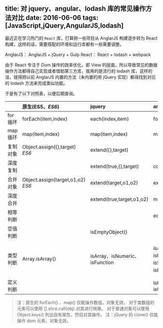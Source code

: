title: 对 jquery、angular、lodash 库的常见操作方法对比
date: 2016-06-06
tags: [JavaScript,jQuery,AngularJS,lodash]
---
最近正在学习热门的 `React` 库，打算把一些项目从 AnglarJS 构建逐步转为 React 构建，这样的话，需要搭配的环境和运行库都有一些需要调整。

AnglarJS： AnglarJS + jQuery + Gulp
React：    React + lodash + webpack

由于 React 专注于 Dom 操作的效率优化，即 View 的层面，所以导致常见的数据操作方法都得自己实现或者借助第三方库，我用的是流行的 lodash 库，这样的话，就得把以前 AnglarJS 内置的方法（未内置的用 jQuery 实现）都得找到对应的 lodash 方法来完成类似功能。

于是有了以下对照表，以便后期查询。


|          | 原生(ES5、*ES6*)   | jquery                   | angular                | lodash                |
| -------- | :----- | :-----                   | :-----                 | :-----                |
| for 循环 | forEach(item,index)  | each(index,item)         | forEach(item,index)    | forEach(item,index)   |
| map 循环 | map(item,index)      | map(item,index)          | map(item,index)        | map(item,index)       |
| 复制对象  | Object.assign({},target) *ES6*  | extend({},target)  |                        | clone()               |
| 深度复制  |                         | extend(true,{},target)   | copy()                 | cloneDeep()           |
| 合并对象  | Object.assign(target,o1,o2) *ES6* | extend(target,o1,o2)  | extend(target,o1,o2)  | assign(target,o1,o2)  |
| 深度合并  | | extend(true,target,o1,o2) | merge(target,o1,o2)   | merge(target,o1,o2)   |
| 相等判断  | |                          | equals(o1,o2)          | isEqual(o1,o2)        |
| 空值判断  | | isEmptyObject()          |                        | isEmpty()             |
| 类型判断  | Array.isArray() | isArray、isNumeric、isFunction | isArray、isNumber、isString，isDate、isFunction、isObject | isArray、isNumber、isString，isDate、isFunction、isObject |
| 定义判断  |  |                         | isDefined()、isUndefined() | isUndefined()     |


> 注：原生的 forEach() 、map() 仅能操作数组，对象无效。
    对于类数组的元素可以使用 [].slice.call(obj) 对其进行转换。
    对于普通对象可以使用 Object.keys() 列出自有属性，然后对其操作。
注：jQuery 的 clone() 仅能操作 dom 元素，对象无效。
